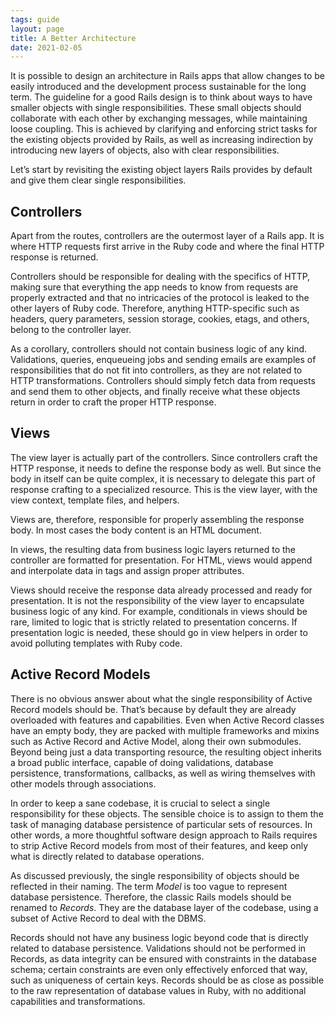 ```yaml
---
tags: guide
layout: page
title: A Better Architecture
date: 2021-02-05
---
```


It is possible to design an architecture in Rails apps that allow changes to be
easily introduced and the development process sustainable for the long term. The
guideline for a good Rails design is to think about ways to have smaller objects
with single responsibilities. These small objects should collaborate with each
other by exchanging messages, while maintaining loose coupling. This is achieved
by clarifying and enforcing strict tasks for the existing objects provided by
Rails, as well as increasing indirection by introducing new layers of objects,
also with clear responsibilities.

Let’s start by revisiting the existing object layers Rails provides by default
and give them clear single responsibilities.

## Controllers

Apart from the routes, controllers are the outermost layer of a Rails app. It is
where HTTP requests first arrive in the Ruby code and where the final HTTP
response is returned.

Controllers should be responsible for dealing with the specifics of HTTP, making
sure that everything the app needs to know from requests are properly extracted
and that no intricacies of the protocol is leaked to the other layers of Ruby
code. Therefore, anything HTTP-specific such as headers, query parameters,
session storage, cookies, etags, and others, belong to the controller layer.

As a corollary, controllers should not contain business logic of any kind.
Validations, queries, enqueueing jobs and sending emails are examples of
responsibilities that do not fit into controllers, as they are not related to
HTTP transformations. Controllers should simply fetch data from requests and
send them to other objects, and finally receive what these objects return in
order to craft the proper HTTP response.

## Views

The view layer is actually part of the controllers. Since controllers craft the
HTTP response, it needs to define the response body as well. But since the body
in itself can be quite complex, it is necessary to delegate this part of
response crafting to a specialized resource. This is the view layer, with the
view context, template files, and helpers.

Views are, therefore, responsible for properly assembling the response body. In
most cases the body content is an HTML document.

In views, the resulting data from business logic layers returned to the
controller are formatted for presentation. For HTML, views would append and
interpolate data in tags and assign proper attributes.

Views should receive the response data already processed and ready for
presentation. It is not the responsibility of the view layer to encapsulate
business logic of any kind. For example, conditionals in views should be rare,
limited to logic that is strictly related to presentation concerns. If
presentation logic is needed, these should go in view helpers in order to avoid
polluting templates with Ruby code.

## Active Record Models

There is no obvious answer about what the single responsibility of Active Record
models should be. That’s because by default they are already overloaded with
features and capabilities. Even when Active Record classes have an empty body,
they are packed with multiple frameworks and mixins such as Active Record and
Active Model, along their own submodules. Beyond being just a data transporting
resource, the resulting object inherits a broad public interface, capable of
doing validations, database persistence, transformations, callbacks, as well as
wiring themselves with other models through associations.

In order to keep a sane codebase, it is crucial to select a single
responsibility for these objects. The sensible choice is to assign to them the
task of managing database persistence of particular sets of resources. In other
words, a more thoughtful software design approach to Rails requires to strip
Active Record models from most of their features, and keep only what is directly
related to database operations.

As discussed previously, the single responsibility of objects should be
reflected in their naming. The term *Model* is too vague to represent database
persistence. Therefore, the classic Rails models should be renamed to *Records*.
They are the database layer of the codebase, using a subset of Active Record to
deal with the DBMS.

Records should not have any business logic beyond code that is directly related
to database persistence. Validations should not be performed in Records, as data
integrity can be ensured with constraints in the database schema; certain
constraints are even only effectively enforced that way, such as uniqueness of
certain keys. Records should be as close as possible to the raw representation
of database values in Ruby, with no additional capabilities and transformations.

